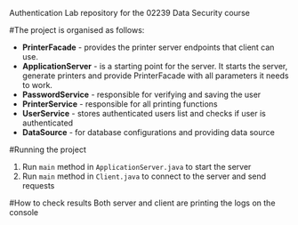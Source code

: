 Authentication Lab repository for the 02239 Data Security course

#The project is organised as follows:

* **PrinterFacade** - provides the printer server endpoints that client can use.
* **ApplicationServer** - is a starting point for the server. It starts the server, generate printers and provide
PrinterFacade with all parameters it needs to work.
* **PasswordService** - responsible for verifying and saving the user
* **PrinterService** - responsible for all printing functions
* **UserService** - stores authenticated users list and checks if user is authenticated
* **DataSource** - for database configurations and providing data source

#Running the project
1) Run `main` method in `ApplicationServer.java` to start the server
2) Run `main` method in `Client.java` to connect to the server and send requests

#How to check results
Both server and client are printing the logs on the console


                    


